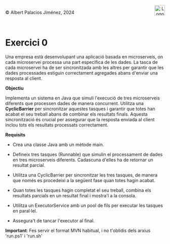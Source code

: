 <div style="display: flex; width: 100%;">
    <div style="flex: 1; padding: 0px;">
        <p>© Albert Palacios Jiménez, 2024</p>
    </div>
    <div style="flex: 1; padding: 0px; text-align: right;">
        <img src="./assets/ieti.png" height="32" alt="Logo de IETI" style="max-height: 32px;">
    </div>
</div>
<br/>

# Exercici 0

Una empresa està desenvolupant una aplicació basada en microserveis, on cada microservei processa una part específica de les dades. La tasca de cada microservei ha de ser sincronitzada amb les altres per garantir que les dades processades estiguin correctament agregades abans d'enviar una resposta al client.

**Objectiu**

Implementa un sistema en Java que simuli l'execució de tres microserveis diferents que processen dades de manera concurrent. Utilitza una **CyclicBarrier** per sincronitzar aquestes tasques i garantir que totes han acabat el seu treball abans de combinar els resultats finals. Aquesta sincronització és crucial per assegurar que la resposta enviada al client inclou tots els resultats processats correctament.

**Requisits**

- Crea una classe Java amb un mètode main.

- Defineix tres tasques (Runnable) que simulin el processament de dades en tres microserveis diferents. Cadascuna d'elles ha de retornar un resultat parcial.

- Utilitza una CyclicBarrier per sincronitzar les tres tasques, de manera que només es procedeixi a la següent fase quan totes hagin acabat.

- Quan totes les tasques hagin completat el seu treball, combina els resultats parcials en un resultat final i mostra'l a la consola.

- Utilitza un ExecutorService amb un pool de fils per executar les tasques en paral·lel.

- Assegura't de tancar l'executor al final.

**Important**: Fes servir el format MVN habitual, i no t'oblidis dels arxius 'run.ps1' i 'run.sh'